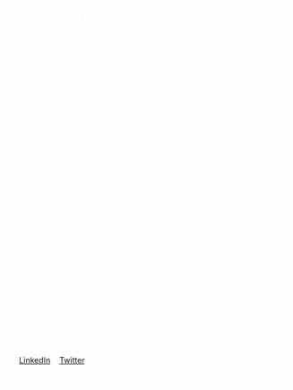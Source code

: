 <!-- Adicione esta linha no início do seu README.md para carregar o CSS personalizado -->
<link rel="stylesheet" type="text/css" href="styles.css">




# Olá, viajante da floresta! 🌲🦉

Bem-vindo à minha toca no GitHub! Sou um aprendiz de druida digital, explorando os segredos da natureza da programação.

## Sobre mim 🌿

🌳 Eu sou apaixonado por natureza e tecnologia, e busco encontrar o equilíbrio entre ambos em meus projetos.
🌿 Minhas áreas de interesse incluem desenvolvimento web, aprendizado de máquina e ciência de dados.
🦉 Sou fascinado pelo conhecimento ancestral dos druidas e busco trazer essa sabedoria para o mundo da tecnologia.

## Minhas Habilidades 🌱

### Linguagens de Programação:
- Python
- JavaScript
- HTML/CSS

### Ferramentas e Tecnologias:
- Node.js
- React
- TensorFlow


## Entre em contato 🌌

Sinta-se à vontade para entrar em contato comigo para discussões sobre tecnologia, natureza ou qualquer coisa entre elas! Você pode me encontrar no [LinkedIn](seu-linkedin) e [Twitter](seu-twitter).

Vamos nos conectar e trazer o poder da floresta para o mundo digital! 🌿🌌




<!-- <div id="header" align="center">
  <img src="https://media.giphy.com/media/M9gbBd9nbDrOTu1Mqx/giphy.gif" width="100"/>
</div>

<h3 align="left">Connect with me:</h3>
<p align="left">
<a href="seu link" target="blank"><img align="center" src="https://cdn.jsdelivr.net/npm/simple-icons@3.0.1/icons/twitter.svg" alt="" height="30" width="40"/></a>
<a href="seu link" target="blank"><img align="center" src="https://cdn.jsdelivr.net/npm/simple-icons@3.0.1/icons/linkedin.svg" alt="" height="30" width="40" /></a>
<a href="seu link" target="blank"><img align="center" src="https://cdn.jsdelivr.net/npm/simple-icons@3.0.1/icons/instagram.svg" alt="" height="30" width="40" /></a>
<a href="seu link" target="blank"><img align="center" src="https://cdn.jsdelivr.net/npm/simple-icons@3.0.1/icons/youtube.svg" alt="" height="30" width="40" /></a>
</p>

---

### :woman_technologist: About Me :

I am a Full Stack Developer <img src="https://media.giphy.com/media/WUlplcMpOCEmTGBtBW/giphy.gif" width="30"> from India.

- :telescope: I’m working as a Software Engineer and contributing to frontend and backend for building web applications.

- :seedling: Exploring Technical Content Writing.

- :zap: In my free time, I solve problems on GeeksforGeeks and read tech articles.

- :mailbox:How to reach me: [![Linkedin Badge](https://img.shields.io/badge/-kakbar-blue?style=flat&logo=Linkedin&logoColor=white)](your-linkedin-url)

---

### :hammer_and_wrench: Languages and Tools :
<div>
  <img src="https://github.com/devicons/devicon/blob/master/icons/css3/css3-plain-wordmark.svg"  title="CSS3" alt="CSS" width="40" height="40"/>&nbsp;
  <img src="https://github.com/devicons/devicon/blob/master/icons/html5/html5-original.svg" title="HTML5" alt="HTML" width="40" height="40"/>&nbsp;
  <img src="https://github.com/devicons/devicon/blob/master/icons/javascript/javascript-original.svg" title="JavaScript" alt="JavaScript" width="40" height="40"/>&nbsp;
  <img src="https://github.com/devicons/devicon/blob/master/icons/typescript/typescript-plain.svg" title="TypeScript" alt="TypeScript" width="40" height="40"/>&nbsp;
  <img src="https://github.com/devicons/devicon/blob/master/icons/php/php-original.svg" title="PHP" alt="PHP" width="40" height="40"/>&nbsp;
  <img src="https://github.com/devicons/devicon/blob/master/icons/python/python-original.svg" title="Python" **alt="Python" width="40" height="40"/>&nbsp;
  <img src="https://github.com/devicons/devicon/blob/master/icons/laravel/laravel-original.svg" title="Laravel" **alt="Laravel" width="40" height="40"/>&nbsp;
  <img src="https://github.com/devicons/devicon/blob/master/icons/react/react-original-wordmark.svg" title="React" alt="React" width="40" height="40"/>&nbsp;
  <img src="https://github.com/devicons/devicon/blob/master/icons/flutter/flutter-original.svg" title="Flutter" alt="Flutter" width="40" height="40"/>&nbsp;
  <img src="https://github.com/devicons/devicon/blob/master/icons/nodejs/nodejs-original-wordmark.svg" title="NodeJS" alt="NodeJS" width="40" height="40"/>&nbsp;
  <img src="https://github.com/devicons/devicon/blob/master/icons/firebase/firebase-plain-wordmark.svg" title="Firebase" alt="Firebase" width="40" height="40"/>&nbsp;
  <img src="https://github.com/devicons/devicon/blob/master/icons/mysql/mysql-original-wordmark.svg" title="MySQL"  alt="MySQL" width="40" height="40"/>&nbsp;
  <img src="https://github.com/devicons/devicon/blob/master/icons/amazonwebservices/amazonwebservices-plain-wordmark.svg" title="AWS" alt="AWS" width="40" height="40"/>&nbsp;
  <img src="https://github.com/devicons/devicon/blob/master/icons/git/git-plain.svg" title="Git" **alt="Git" width="40" height="40"/>

</div>

---

### :fire: My Stats :
https://github-readme-streak-stats.herokuapp.com/?user=netoADS

[![GitHub Streak](http://github-readme-streak-stats.herokuapp.com?user=netoADS&theme=dark&background=000000)](https://git.io/streak-stats)

[![Top Langs](https://github-readme-stats.vercel.app/api/top-langs/?username=netoADS)](https://github.com/anuraghazra/github-readme-stats)

[![Top Langs](https://github-readme-stats.vercel.app/api/top-langs/?username=netoADS&layout=compact&theme=vision-friendly-dark)](https://github.com/anuraghazra/github-readme-stats)

---

### :writing_hand: Blog Posts :
 -->

 <!-- Adicione este código no final do seu README.md -->
<style>
  /* Adicione estilos CSS aqui */
  body {
    background-image: url('./image/druidtalkingtoan.jpg');
    background-size: cover;
    background-position: center;
    color: white; /* Altere a cor do texto para garantir a visibilidade */
  }
</style>